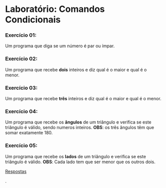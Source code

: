# Laboratório: Comandos Condicionais




### Exercício 01:

Um programa que diga se um número é par ou ímpar.


### Exercício 02:

Um programa que recebe **dois** inteiros e diz qual é o maior e qual é o menor.


### Exercício 03:

Um programa que recebe **três** inteiros e diz qual é o maior e qual é o menor.



### Exercício 04:

Um programa que recebe os **ângulos** de um triângulo e verifica se este triângulo é válido, sendo numeros inteiros.
**OBS**: os três ângulos têm que somar exatamente 180.




### Exercício 05:

Um programa que recebe os **lados** de um triângulo e verifica se este triângulo é válido.
**OBS**: Cada lado tem que ser menor que os outros dois.



[Respostas](https://github.com/viniciusdenovaes/Unip222IPE/tree/master/lab03)







.
